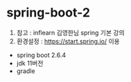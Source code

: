 # spring-boot-2

1. 참고 : inflearn 김영한님 spring 기본 강의
2. 환경설정 : https://start.spring.io/ 이용
- spring boot 2.6.4
- jdk 11버전
- gradle
